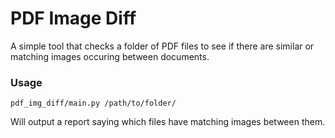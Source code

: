 # PDF Image Diff

A simple tool that checks a folder of PDF files to see if there are similar or matching images occuring between documents.

### Usage
```
pdf_img_diff/main.py /path/to/folder/ 
```

Will output a report saying which files have matching images between them.
